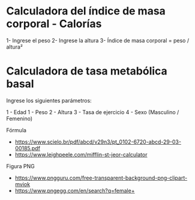 # Calculadora del índice de masa corporal - Calorías

1- Ingrese el peso
2- Ingrese la altura
3- Índice de masa corporal = peso / altura²

# Calculadora de tasa metabólica basal

Ingrese los siguientes parámetros:

1 - Edad
1 - Peso
2 - Altura
3 - Tasa de ejercicio
4 - Sexo (Masculino / Femenino)

Fórmula

- https://www.scielo.br/pdf/abcd/v29n3/pt_0102-6720-abcd-29-03-00185.pdf
- https://www.leighpeele.com/mifflin-st-jeor-calculator

Figura PNG

- https://www.pngguru.com/free-transparent-background-png-clipart-mviok
- https://www.pngegg.com/en/search?q=female+
